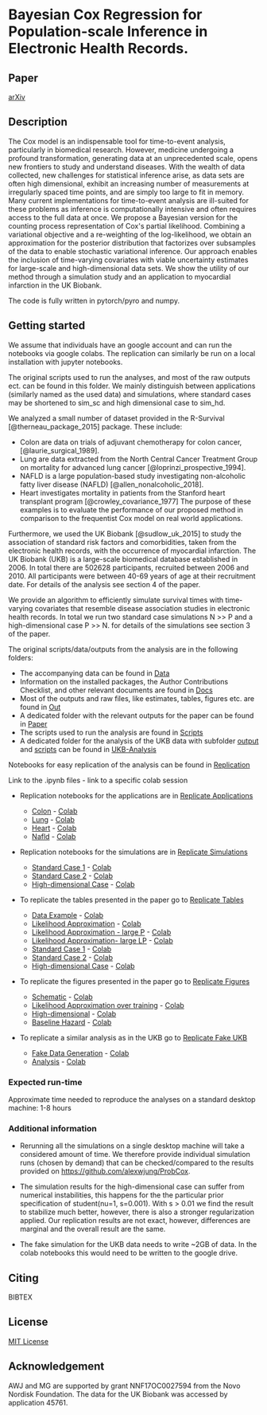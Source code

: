 # **Bayesian Cox Regression for Population-scale Inference in Electronic Health Records**.

## **Paper**
[arXiv]()

## **Description**
The Cox model is an indispensable tool for time-to-event analysis, particularly in biomedical research. However, medicine undergoing a profound transformation, generating data at an unprecedented scale, opens new frontiers to study and understand diseases. With the wealth of data collected, new challenges for statistical inference arise, as data sets are often high dimensional, exhibit an increasing number of measurements at irregularly spaced time points, and are simply too large to fit in memory. Many current implementations for time-to-event analysis are ill-suited for these problems as inference is computationally intensive and often requires access to the full data at once. We propose a Bayesian version for the counting process representation of Cox's partial likelihood. Combining a variational objective and a re-weighting of the log-likelihood, we obtain an approximation for the posterior distribution that factorizes over subsamples of the data to enable stochastic variational inference. Our approach enables the inclusion of time-varying covariates with viable uncertainty estimates for large-scale and high-dimensional data sets. We show the utility of our method through a simulation study and an application to myocardial infarction in the UK Biobank.

The code is fully written in pytorch/pyro and numpy.

## **Getting started**

We assume that individuals have an google account and can run the notebooks via google colabs. The replication can similarly be run on a local installation with jupyter notebooks.

The original scripts used to run the analyses, and most of the raw outputs ect. can be found in this folder.
We mainly distinguish between applications (similarly named as the used data) and simulations, where standard cases may be shortened to sim_sc and high dimensional case to sim_hd.

We analyzed a small number of dataset provided in the R-Survival [@therneau_package_2015] package.
These include:
- Colon are data on trials of adjuvant chemotherapy for colon cancer,  [@laurie_surgical_1989].
- Lung are data extracted from the North Central Cancer Treatment Group on mortality for advanced lung cancer [@loprinzi_prospective_1994].
- NAFLD is a large population-based study investigating non-alcoholic fatty liver disease (NAFLD) [@allen_nonalcoholic_2018].
- Heart investigates mortality in patients from the Stanford heart transplant program [@crowley_covariance_1977]
The purpose of these examples is to evaluate the performance of our proposed method in comparison to the frequentist Cox model on real world applications.

Furthermore, we used the UK Biobank [@sudlow_uk_2015] to study the association of standard risk factors and comorbidities, taken from the electronic health records, with the occurrence of myocardial infarction.
The UK Biobank (UKB) is a large-scale biomedical database established in 2006. In total there are 502628 participants, recruited between 2006 and 2010. All participants were between 40-69 years of age at their recruitment date.  For details of the analysis see section 4 of the paper.

We provide an algorithm to efficiently simulate survival times with time-varying covariates that resemble disease association studies in electronic health records. In total we run two standard case simulations N >> P and a high-dimensional case P >> N. for details of the simulations see section 3 of the paper.

The original scripts/data/outputs from the analysis are in the following folders:
- The accompanying data can be found in [Data](./data)
- Information on the installed packages, the Author Contributions Checklist, and other relevant documents are found in [Docs](./docs)
- Most of the outputs and raw files, like estimates, tables, figures etc. are found in [Out](./out)
- A dedicated folder with the relevant outputs for the paper can be found in [Paper](./paper)
- The scripts used to run the analysis are found in [Scripts](./scripts)
- A dedicated folder for the analysis of the UKB data with subfolder [output](./ukb/out) and [scripts](./ukb/scripts) can be found in [UKB-Analysis](./ukb)

Notebooks for easy replication of the analysis can be found in [Replication](./replication)


Link to the .ipynb files - link to a specific colab session

- Replication notebooks for the applications are in [Replicate Applications](./replication/application)
    - [Colon](./replication/application/colon.ipynb) - [Colab](https://colab.research.google.com/drive/1HifKMp2SjKB3NCnNe-vD1EiAf2bQQ7Rp?usp=sharing)
    - [Lung](./replication/application/lung.ipynb) - [Colab](https://colab.research.google.com/drive/1IniSnT1bUINtUnu_owezJ0FWeKyXWgvu?usp=sharing)
    - [Heart](./replication/application/heart.ipynb) - [Colab](https://colab.research.google.com/drive/1bXWSxZA4KvRvxi5xZswDPbdIEaPTrljv?usp=sharing)
    - [Nafld](./replication/application/nafld.ipynb) - [Colab](https://colab.research.google.com/drive/13IJLUfXSqF_3U9dsEBuvo-Vy29r7WLzn?usp=sharing)

- Replication notebooks for the simulations are in [Replicate Simulations](./replication/simulations)
    - [Standard Case 1](./replication/simulation/standard_case1.ipynb) - [Colab](https://colab.research.google.com/drive/1iEoO9hHkgRWzaLhbU9VYhYk6U6V8nffG?usp=sharing)
    - [Standard Case 2](./replication/simulation/standard_case2.ipynb) - [Colab](https://colab.research.google.com/drive/1lIm7d866QtbIxqY6IRhIFrfTECLBWSDn?usp=sharing)
    - [High-dimensional Case](./replication/simulation/highdimensional_case.ipynb) - [Colab](https://colab.research.google.com/drive/1Db9x78fYhhj5yVTalMhKsP6wOm9tArKr?usp=sharing)

- To replicate the tables presented in the paper go to [Replicate Tables](./replication/tables)
    - [Data Example](./replication/simulation/tables/data_example.ipynb) - [Colab](https://colab.research.google.com/drive/1yHM5iDRE0GqTsj7Jpql32PjpNJaopSJX?usp=sharing)
    - [Likelihood Approximation](./replication/simulation/tables/likelihood_approx.ipynb) - [Colab](https://colab.research.google.com/drive/1HJeGSiSX6_plwbgJleY4RjYFa13Gm2O-?usp=sharing)
    - [Likelihood Approximation - large P](./replication/simulation/tables/likelihood_approx_additional1.ipynb) - [Colab](https://colab.research.google.com/drive/1USX1g8PmHkm6Di1WiwAV0u9nJdZ1JtPw?usp=sharing)
    - [Likelihood Approximation- large LP](./replication/simulation/tables/likelihood_approx_additional2.ipynb) - [Colab](https://colab.research.google.com/drive/1Kx2y_E4aSLx6AG0rlQd3pKDJ2F6HR-_f?usp=sharing)
    - [Standard Case 1](./replication/simulation/tables/standard_case1_table.ipynb) - [Colab](https://colab.research.google.com/drive/11XX0E36TUTNnTFhEeW-It7YIm-5vKc4q?usp=sharing)
    - [Standard Case 2](./replication/simulation/tables/standard_case2_table.ipynb) - [Colab](https://colab.research.google.com/drive/13Pt2tMoJAKkgpU-L9KmqWj-tgsgQNBaz?usp=sharing)
    - [High-dimensional Case](./replication/simulation/tables/highdimensional_case_table.ipynb) - [Colab](https://colab.research.google.com/drive/1Uj6lQaivKj7UaEgR-j5feZgXFhXke0R1?usp=sharing)

- To replicate the figures presented in the paper go to [Replicate Figures](./replication/figures)
    - [Schematic](./replication/simulation/figures/schematic.ipynb) - [Colab](https://colab.research.google.com/drive/1Hz1IG6z4fOJBTNEIM6jSnyO6l586P3G1?usp=sharing)
    - [Likelihood Approximation over training](./replication/simulation/figures/likelihood_training.ipynb) - [Colab](https://colab.research.google.com/drive/1kz42UvTAag7XxEWCgMhw6GidP_fuwW4p?usp=sharing)
    - [High-dimensional](./replication/simulation/figures/hd.ipynb) - [Colab](https://colab.research.google.com/drive/1i_NbMRESZTNSHsqRlnRu0GuPA658UT9W?usp=sharing)
    - [Baseline Hazard](./replication/simulation/figures/) - [Colab](https://colab.research.google.com/drive/1PDp2G-ob1tjIlnh03j9TyoH7QlxDuGYM?usp=sharing)

- To replicate a similar analysis as in the UKB go to [Replicate Fake UKB](./replication/ukb)
    - [Fake Data Generation](./replication/ukb/00_fakedata.ipynb) - [Colab](https://colab.research.google.com/drive/1wT4pw2WEk6npzx7lrSaOjo5JUwTEfVXr?usp=sharing)
    - [Analysis](./replication/ukb/01_fakeanalysis.ipynb) - [Colab](https://colab.research.google.com/drive/1dP4TCF12Nx50bgn7GA2YkBNo9fAFbD2M?usp=sharing)


### Expected run-time

Approximate time needed to reproduce the analyses on a standard desktop machine:
1-8 hours

### Additional information
- Rerunning all the simulations on a single desktop machine will take a considered amount of time. We therefore provide individual simulation runs (chosen by demand) that can be checked/compared to the results provided on https://github.com/alexwjung/ProbCox.

- The simulation results for the high-dimensional case can suffer from numerical instabilities, this happens for the the particular prior specification of student(nu=1, s=0.001). With s > 0.01 we find the result to stabilize much better, however, there is also a stronger regularization applied.
Our replication results are not exact, however, differences are marginal and the overall result are the same.

- The fake simulation for the UKB data needs to write ~2GB of data. In the colab notebooks this would need to be written to the google drive.

## **Citing**
BIBTEX

## **License**
[MIT License](./LICENSE)

## **Acknowledgement**
AWJ and MG are supported by grant NNF17OC0027594 from the Novo Nordisk Foundation.
The data for the UK Biobank was accessed by application 45761.
